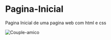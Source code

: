 # Pagina-Inicial
Pagina Inicial de uma pagina web com html e css

![Couple-amico](https://github.com/StefaneAmorim/Pagina-Inicial/assets/104101680/8fd76655-9467-442d-ac46-0345f91b285e)
